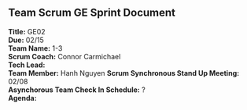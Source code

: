 ## Team Scrum GE Sprint Document
**Title:** GE02  
**Due:** 02/15  
**Team Name:** 1-3  
**Scrum Coach:** Connor Carmichael  
**Tech Lead:**   
**Team Member:** Hanh Nguyen
**Scrum Synchronous Stand Up Meeting:** 02/08  
**Asynchorous Team Check In Schedule:** ?  
**Agenda:**  